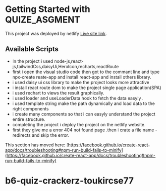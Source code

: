 # Getting Started with QUIZE_ASGMENT

This project was deployed by netlify [Live site link](https://imaginative-basbousa-0040ef.netlify.app).

## Available Scripts

- In the project i used node-js,react-js,tailwindCss,daisyUi,HeroIcon,recharts,reactRoute
- first i open the visual studio code then got to the commant line and type npx-create reate-app
and install react-app and install others library.
- i used daisy ui css library to make the project looks more attractive
- i install react route dom to make the project single page application(SPA)
- i used rechart to views the result graphically.
- i used loader and useLoaderData hook to fetch the data easyly .
- i used template string make the path dynamically and load data to the right components
- i create many components so that i can easyly understand the project entire structure.
- completing the project i deploy the project on the netlify website.
- first they give me a error 404 not found page .then i crate a file name -redirects and 
skip the error.





This section has moved here: [https://facebook.github.io/create-react-app/docs/troubleshooting#npm-run-build-fails-to-minify](https://facebook.github.io/create-react-app/docs/troubleshooting#npm-run-build-fails-to-minify)
# b6-quiz-crackerz-toukircse77
